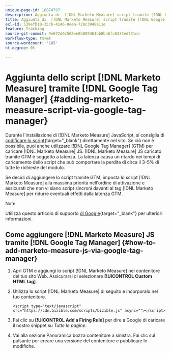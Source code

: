 ```yaml
---
unique-page-id: 18874797
description: Aggiunta di  [!DNL Marketo Measure] script tramite [!DNL Google Tag Manager] - [!DNL Marketo Measure]
title: Aggiunta di  [!DNL Marketo Measure] script tramite [!DNL Google Tag Manager]
exl-id: 539efb10-35cb-4146-8eea-728c3948a11e
feature: Tracking
source-git-commit: 9e672d0c568ee0b889461bb8ba6fc6333edf31ce
workflow-type: tm+mt
source-wordcount: '185'
ht-degree: 0%

---
```


# Aggiunta dello script [!DNL Marketo Measure] tramite [!DNL Google Tag Manager] {#adding-marketo-measure-script-via-google-tag-manager}

Durante l&#39;installazione di [!DNL Marketo Measure] JavaScript, si consiglia di [codificare lo script](/help/marketo-measure-tracking/setting-up-tracking/adding-marketo-measure-script.md){target="_blank"} direttamente nel sito. Se ciò non è possibile, puoi anche utilizzare [!DNL Google Tag Manager] (GTM) per caricare [!DNL Marketo Measure] JS. [!DNL Marketo Measure] JS caricato tramite GTM è soggetto a latenza. La latenza causa un ritardo nei tempi di caricamento dello script che può comportare la perdita di circa il 3-5% di tutte le richieste del modulo.

Se decidi di aggiungere lo script tramite GTM, imposta lo script [!DNL Marketo Measure] alla massima priorità nell&#39;ordine di attivazione e assicurati che non vi siano script sincroni davanti al tag [!DNL Marketo Measure] per ridurre eventuali effetti dalla latenza GTM.

>[!NOTE]
>
>Utilizza questo articolo di supporto [di Google](https://support.google.com/tagmanager/answer/2772421?hl=en){target="_blank"} per ulteriori informazioni.

## Come aggiungere [!DNL Marketo Measure] JS tramite [!DNL Google Tag Manager] {#how-to-add-marketo-measure-js-via-google-tag-manager}

1. Apri GTM e aggiungi lo script [!DNL Marketo Measure] nel contenitore del tuo sito Web. Assicurarsi di selezionare **[!UICONTROL Custom HTML tag]**.

1. Utilizza lo script [!DNL Marketo Measure] di seguito e incorporalo nel tuo contenitore.

   `<script type="text/javascript" src="https://cdn.bizible.com/scripts/bizible.js" async=""></script>`

1. Fai clic su **[!UICONTROL Add a Firing Rule]** per dire a Google di caricare il nostro snippet su *Tutte le pagine*.

1. Vai alla sezione Panoramica bozza contenitore a sinistra. Fai clic sul pulsante per creare una versione del contenitore e pubblicare le modifiche.
